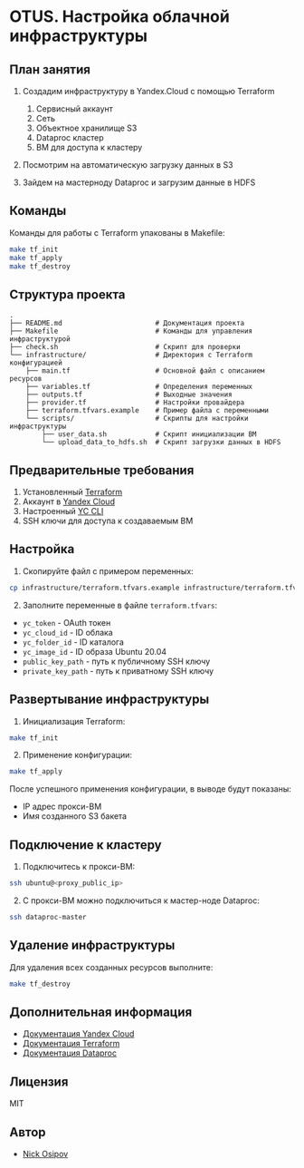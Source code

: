 # OTUS. Настройка облачной инфраструктуры

## План занятия

1. Создадим инфраструктуру в Yandex.Cloud с помощью Terraform 
   1. Сервисный аккаунт
   2. Сеть
   3. Объектное хранилище S3
   4. Dataproc кластер
   5. ВМ для доступа к кластеру
 
2. Посмотрим на автоматическую загрузку данных в S3
3. Зайдем на мастерноду Dataproc и загрузим данные в HDFS

## Команды

Команды для работы с Terraform упакованы в Makefile:

```bash
make tf_init
make tf_apply
make tf_destroy
```

## Структура проекта

```
.
├── README.md                       # Документация проекта
├── Makefile                        # Команды для управления инфраструктурой
├── check.sh                        # Скрипт для проверки
└── infrastructure/                 # Директория с Terraform конфигурацией
    ├── main.tf                     # Основной файл с описанием ресурсов
    ├── variables.tf                # Определения переменных
    ├── outputs.tf                  # Выходные значения
    ├── provider.tf                 # Настройки провайдера
    ├── terraform.tfvars.example    # Пример файла с переменными
    └── scripts/                    # Скрипты для настройки инфраструктуры
        ├── user_data.sh            # Скрипт инициализации ВМ
        └── upload_data_to_hdfs.sh  # Скрипт загрузки данных в HDFS
```

## Предварительные требования

1. Установленный [Terraform](https://developer.hashicorp.com/terraform/downloads)
2. Аккаунт в [Yandex Cloud](https://cloud.yandex.ru/)
3. Настроенный [YC CLI](https://cloud.yandex.ru/docs/cli/quickstart)
4. SSH ключи для доступа к создаваемым ВМ

## Настройка

1. Скопируйте файл с примером переменных:
```bash
cp infrastructure/terraform.tfvars.example infrastructure/terraform.tfvars
```

2. Заполните переменные в файле `terraform.tfvars`:
- `yc_token` - OAuth токен
- `yc_cloud_id` - ID облака
- `yc_folder_id` - ID каталога
- `yc_image_id` - ID образа Ubuntu 20.04
- `public_key_path` - путь к публичному SSH ключу
- `private_key_path` - путь к приватному SSH ключу

## Развертывание инфраструктуры

1. Инициализация Terraform:
```bash
make tf_init
```

2. Применение конфигурации:
```bash
make tf_apply
```

После успешного применения конфигурации, в выводе будут показаны:
- IP адрес прокси-ВМ
- Имя созданного S3 бакета

## Подключение к кластеру

1. Подключитесь к прокси-ВМ:
```bash
ssh ubuntu@<proxy_public_ip>
```

2. С прокси-ВМ можно подключиться к мастер-ноде Dataproc:
```bash
ssh dataproc-master
```

## Удаление инфраструктуры

Для удаления всех созданных ресурсов выполните:
```bash
make tf_destroy
```

## Дополнительная информация

- [Документация Yandex Cloud](https://cloud.yandex.ru/docs)
- [Документация Terraform](https://developer.hashicorp.com/terraform/docs)
- [Документация Dataproc](https://cloud.yandex.ru/docs/data-proc)

## Лицензия

MIT

## Автор

- [Nick Osipov](https://t.me/NickOsipov)
